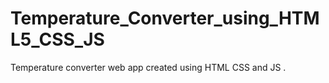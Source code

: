 # Temperature_Converter_using_HTML5_CSS_JS
Temperature converter web app created using HTML CSS and JS .
